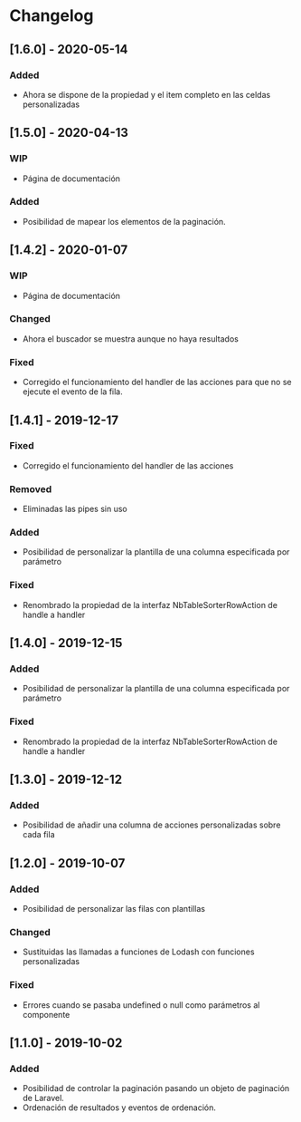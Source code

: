 # Changelog

## [1.6.0] - 2020-05-14
### Added
- Ahora se dispone de la propiedad y el item completo en las celdas personalizadas

## [1.5.0] - 2020-04-13
### WIP
- Página de documentación
### Added
- Posibilidad de mapear los elementos de la paginación.

## [1.4.2] - 2020-01-07
### WIP
- Página de documentación
### Changed
- Ahora el buscador se muestra aunque no haya resultados
### Fixed
- Corregido el funcionamiento del handler de las acciones para que no se ejecute el evento de la fila.

## [1.4.1] - 2019-12-17
### Fixed
- Corregido el funcionamiento del handler de las acciones
### Removed
- Eliminadas las pipes sin uso

### Added
- Posibilidad de personalizar la plantilla de una columna especificada por parámetro
### Fixed
- Renombrado la propiedad de la interfaz NbTableSorterRowAction de handle a handler

## [1.4.0] - 2019-12-15

### Added
- Posibilidad de personalizar la plantilla de una columna especificada por parámetro
### Fixed
- Renombrado la propiedad de la interfaz NbTableSorterRowAction de handle a handler

## [1.3.0] - 2019-12-12

### Added
- Posibilidad de añadir una columna de acciones personalizadas sobre cada fila

## [1.2.0] - 2019-10-07

### Added
- Posibilidad de personalizar las filas con plantillas

### Changed
- Sustituidas las llamadas a funciones de Lodash con funciones personalizadas

### Fixed
- Errores cuando se pasaba undefined o null como parámetros al componente

## [1.1.0] - 2019-10-02

### Added
- Posibilidad de controlar la paginación pasando un objeto de paginación de Laravel.
- Ordenación de resultados y eventos de ordenación.